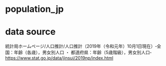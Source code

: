 # population_jp
 
# data source
統計局ホームページ/人口推計/人口推計（2019年（令和元年）10月1日現在）‐全国：年齢（各歳），男女別人口 ・ 都道府県：年齢（5歳階級），男女別人口‐  
https://www.stat.go.jp/data/jinsui/2019np/index.html  
